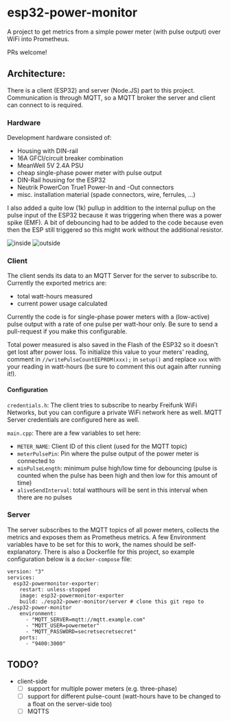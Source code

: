 # esp32-power-monitor
A project to get metrics from a simple power meter (with pulse output) over WiFi into Prometheus.

PRs welcome!

## Architecture:
There is a client (ESP32) and server (Node.JS) part to this project. Communication is through MQTT, so a MQTT broker the server and client can connect to is required.

### Hardware
Development hardware consisted of:
- Housing with DIN-rail
- 16A GFCI/circuit breaker combination
- MeanWell 5V 2.4A PSU
- cheap single-phase power meter with pulse output
- DIN-Rail housing for the ESP32
- Neutrik PowerCon True1 Power-In and -Out connectors
- misc. installation material (spade connectors, wire, ferrules, ...)

I also added a quite low (1k) pullup in addition to the internal pullup on the pulse input of the ESP32 because it was triggering when there was a power spike (EMF). A bit of debouncing had to be added to the code because even then the ESP still triggered so this might work without the additional resistor.

![inside](./hardware/inside.jpg)
![outside](./hardware/outside.jpg)

### Client
The client sends its data to an MQTT Server for the server to subscribe to.
Currently the exported metrics are:
- total watt-hours measured
- current power usage calculated

Currently the code is for single-phase power meters with a (low-active) pulse output with a rate of one pulse per watt-hour only. Be sure to send a pull-request if you make this configurable.

Total power measured is also saved in the Flash of the ESP32 so it doesn't get lost after power loss. To initialize this value to your meters' reading, comment in `//writePulseCountEEPROM(xxx);` in `setup()` and replace `xxx` with your reading in watt-hours (be sure to comment this out again after running it!).

#### Configuration

`credentials.h`:
The client tries to subscribe to nearby Freifunk WiFi Networks, but you can configure a private WiFi network here as well.
MQTT Server credentials are configured here as well.

`main.cpp`:
There are a few variables to set here:
- `METER_NAME`: Client ID of this client (used for the MQTT topic)
- `meterPulsePin`: Pin where the pulse output of the power meter is connected to
- `minPulseLength`: minimum pulse high/low time for debouncing (pulse is counted when the pulse has been high and then low for this amount of time)
- `aliveSendInterval`: total watthours will be sent in this interval when there are no pulses

### Server
The server subscribes to the MQTT topics of all power meters, collects the metrics and exposes them as Prometheus metrics.
A few Environment variables have to be set for this to work, the names should be self-explanatory. There is also a Dockerfile for this project, so example configuration below is a `docker-compose` file:
```
version: "3"
services:
  esp32-powermonitor-exporter:
    restart: unless-stopped
    image: esp32-powermonitor-exporter
    build: ./esp32-power-monitor/server # clone this git repo to ./esp32-power-monitor
    environment:
      - "MQTT_SERVER=mqtt://mqtt.example.com"
      - "MQTT_USER=powermeter"
      - "MQTT_PASSWORD=secretsecretsecret"
    ports:
      - "9400:3000"
```

## TODO?
- client-side
    - [ ] support for multiple power meters (e.g. three-phase)
    - [ ] support for different pulse-count (watt-hours have to be changed to a float on the server-side too)
    - [ ] MQTTS
